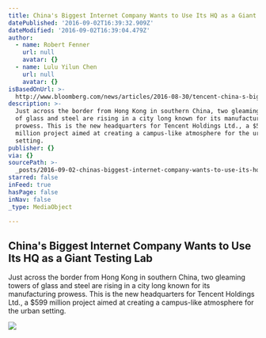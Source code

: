 ```yaml
---
title: China's Biggest Internet Company Wants to Use Its HQ as a Giant Testing Lab
datePublished: '2016-09-02T16:39:32.909Z'
dateModified: '2016-09-02T16:39:04.479Z'
author:
  - name: Robert Fenner
    url: null
    avatar: {}
  - name: Lulu Yilun Chen
    url: null
    avatar: {}
isBasedOnUrl: >-
  http://www.bloomberg.com/news/articles/2016-08-30/tencent-china-s-biggest-internet-company-wants-to-use-its-headquarters-as-a-testing-lab?utm_content=business&utm_campaign=socialflow-organic&utm_source=facebook&utm_medium=social&cmpid%3D=socialflow-facebook-business
description: >-
  Just across the border from Hong Kong in southern China, two gleaming towers
  of glass and steel are rising in a city long known for its manufacturing
  prowess. This is the new headquarters for Tencent Holdings Ltd., a $599
  million project aimed at creating a campus-like atmosphere for the urban
  setting.
publisher: {}
via: {}
sourcePath: >-
  _posts/2016-09-02-chinas-biggest-internet-company-wants-to-use-its-hq-as-a-gi.md
starred: false
inFeed: true
hasPage: false
inNav: false
_type: MediaObject

---
```

<article style=""><h1>China's Biggest Internet Company Wants to Use Its HQ as a Giant Testing Lab</h1><p>Just across the border from Hong Kong in southern China, two gleaming towers of glass and steel are rising in a city long known for its manufacturing prowess. This is the new headquarters for Tencent Holdings Ltd., a $599 million project aimed at creating a campus-like atmosphere for the urban setting.</p><img src="https://assets.bwbx.io/images/users/iqjWHBFdfxIU/iG1JFNEavf_Q/v0/-1x-1.jpg" /></article>